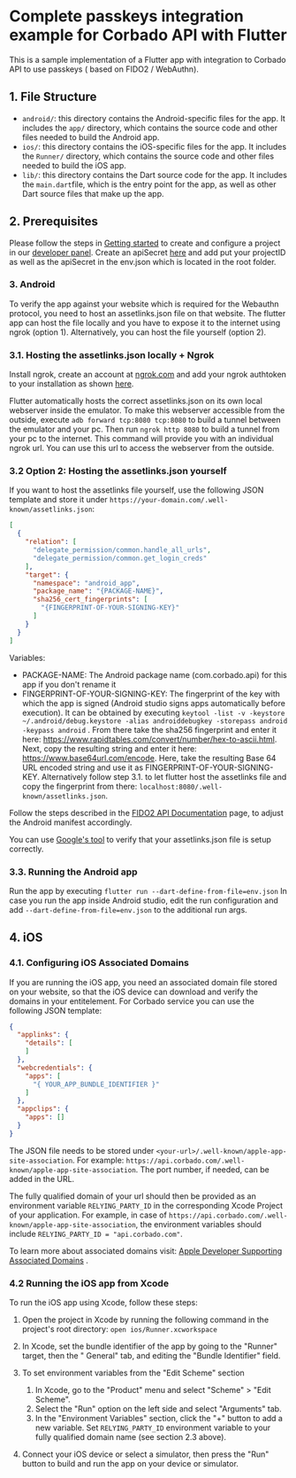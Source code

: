 # Complete passkeys integration example for Corbado API with Flutter

This is a sample implementation of a Flutter app with integration to Corbado API to use passkeys (
based on FIDO2 / WebAuthn).

## 1. File Structure

* `android/`: this directory contains the Android-specific files for the app. It includes the `app/`
  directory, which contains the source code and other files needed to build the Android app.
* `ios/`: this directory contains the iOS-specific files for the app. It includes the `Runner/`
  directory, which contains the source code and other files needed to build the iOS app.
* `lib/`: this directory contains the Dart source code for the app. It includes the `main.dart`file,
  which is the entry point for the app, as well as other Dart source files that make up the app.

## 2. Prerequisites

Please follow the steps in [Getting started](https://docs.corbado.com/overview/getting-started) to
create and configure a project in our [developer panel](https://app.corbado.com). Create an
apiSecret
[here](https://app.corbado.com/app/settings/credentials/api-keys) and add put your projectID as well
as the apiSecret in the env.json which is located in the root folder.

### 3. Android

To verify the app against your website which is required for the Webauthn protocol,
you need to host an assetlinks.json file on that website. The flutter app
can host the file locally and you have to expose it to the internet using ngrok (option 1).
Alternatively, you can host the file yourself (option 2).

### 3.1. Hosting the assetlinks.json locally + Ngrok

Install ngrok, create an account at [ngrok.com](https://ngrok.com) and add your ngrok authtoken to
your installation
as shown [here](https://dashboard.ngrok.com/get-started/your-authtoken).

Flutter automatically hosts the correct assetlinks.json on its own local webserver inside the
emulator.
To make this webserver accessible from the outside,
execute ```adb forward tcp:8080 tcp:8080``` to build a tunnel between the emulator and your pc.
Then run ```ngrok http 8080``` to build a tunnel from your pc to the internet. This command will
provide you with an individual ngrok url. You can use this url to access the webserver from the
outside.

### 3.2 Option 2: Hosting the assetlinks.json yourself

If you want to host the assetlinks file yourself, use the following JSON template and store it under
```https://your-domain.com/.well-known/assetlinks.json```:

```json
[
  {
    "relation": [
      "delegate_permission/common.handle_all_urls",
      "delegate_permission/common.get_login_creds"
    ],
    "target": {
      "namespace": "android_app",
      "package_name": "{PACKAGE-NAME}",
      "sha256_cert_fingerprints": [
        "{FINGERPRINT-OF-YOUR-SIGNING-KEY}"
      ]
    }
  }
]
```

Variables:

- PACKAGE-NAME: The Android package name (com.corbado.api) for this app if you don't rename it
- FINGERPRINT-OF-YOUR-SIGNING-KEY: The fingerprint of the key with which the app is signed (Android
  studio signs apps automatically before execution).
  It can be obtained by
  executing ```keytool -list -v -keystore ~/.android/debug.keystore -alias androiddebugkey -storepass android -keypass android```
  .
  From there take the sha256 fingerprint and enter it
  here: https://www.rapidtables.com/convert/number/hex-to-ascii.html.
  Next, copy the resulting string and enter it here: https://www.base64url.com/encode. Here, take
  the
  resulting Base 64 URL encoded string and use it as FINGERPRINT-OF-YOUR-SIGNING-KEY.
  Alternatively follow step 3.1. to let flutter host the assetlinks file and
  copy the fingerprint from there: ```localhost:8080/.well-known/assetlinks.json```.

Follow the steps described in
the [FIDO2 API Documentation](https://developers.google.com/identity/fido/android/native-apps) page,
to adjust the Android manifest accordingly.

You can use [Google's tool](https://developers.google.com/digital-asset-links/tools/generator) to
verify that your assetlinks.json file is setup correctly.

### 3.3. Running the Android app

Run the app by executing ```flutter run --dart-define-from-file=env.json```
In case you run the app inside Android studio, edit the run configuration and
add ```--dart-define-from-file=env.json``` to the
additional run args.

## 4. iOS

### 4.1. Configuring iOS Associated Domains

If you are running the iOS app, you need an associated domain file stored on your website, so that
the iOS device can download and verify the domains in your entitelement. For Corbado service you can
use the following JSON template:

```json
{
  "applinks": {
    "details": [
    ]
  },
  "webcredentials": {
    "apps": [
      "{ YOUR_APP_BUNDLE_IDENTIFIER }"
    ]
  },
  "appclips": {
    "apps": []
  }
}
```

The JSON file needs to be stored under ```<your-url>/.well-known/apple-app-site-association```.
For example: ```https://api.corbado.com/.well-known/apple-app-site-association```. The port number,
if needed, can be added in the URL.

The fully qualified domain of your url should then be provided as an environment
variable ```RELYING_PARTY_ID``` in the corresponding Xcode Project of your application. For example,
in case of ```https://api.corbado.com/.well-known/apple-app-site-association```, the environment
variables should include ```RELYING_PARTY_ID = "api.corbado.com"```.

To learn more about associated domains
visit: [Apple Developer Supporting Associated Domains](https://developer.apple.com/documentation/xcode/supporting-associated-domains)
.

### 4.2 Running the iOS app from Xcode

To run the iOS app using Xcode, follow these steps:

1. Open the project in Xcode by running the following command in the project's root directory:
   ```open ios/Runner.xcworkspace```

2. In Xcode, set the bundle identifier of the app by going to the "Runner" target, then the "
   General" tab, and editing the "Bundle Identifier" field.

3. To set environment variables from the "Edit Scheme" section
    1. In Xcode, go to the "Product" menu and select "Scheme" > "Edit Scheme".
    2. Select the "Run" option on the left side and select "Arguments" tab.
    3. In the "Environment Variables" section, click the "+" button to add a new variable.
       Set ```RELYING_PARTY_ID``` environment variable to your fully qualified domain name (see
       section 2.3 above).


4. Connect your iOS device or select a simulator, then press the "Run" button to build and run the
   app on your device or simulator.   
   

